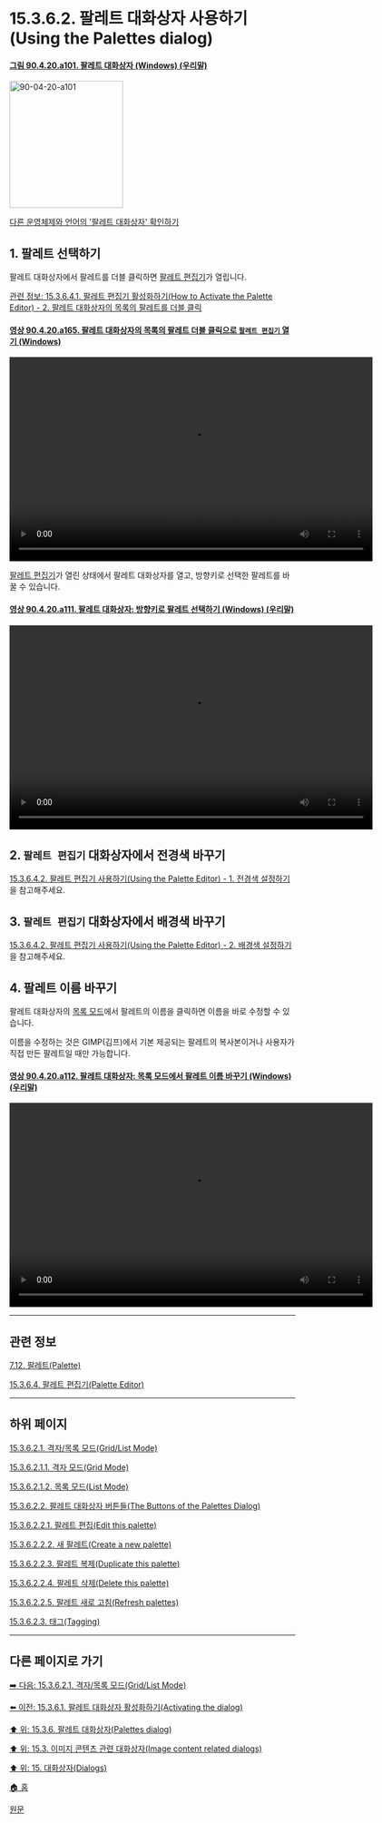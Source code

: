 # 15.3.6.2. 팔레트 대화상자 사용하기(Using the Palettes dialog)

<a id="90-04-20-a101"></a>

#### [그림 90.4.20.a101. 팔레트 대화상자 (Windows) (우리말)](./90-04-0020-palette.md#90-04-20-a101)
<img width="200" height="224" alt="90-04-20-a101" src="https://github.com/user-attachments/assets/b6470780-fee7-465d-93f9-1313a02b18df" />

[다른 운영체제와 언어의 '팔레트 대화상자' 확인하기](./90-04-0020-palette.md#90-04-20-a102)

<a id="15-03-06-02-s1"></a>

## 1. 팔레트 선택하기

팔레트 대화상자에서 팔레트를 더블 클릭하면 [팔레트 편집기](./15-03-06-04-00-palette_editor.md)가 열립니다.

[관련 정보: 15.3.6.4.1. 팔레트 편집기 활성화하기(How to Activate the Palette Editor) - 2. 팔레트 대화상자의 목록의 팔레트를 더블 클릭](./15-03-06-04-01-how_to_activate_the_palette_editor.md#15-03-06-03-01-s2)

<a id="90-04-20-a165"></a>

#### [영상 90.4.20.a165. 팔레트 대화상자의 목록의 팔레트 더블 클릭으로 `팔레트 편집기` 열기 (Windows)](./90-04-0020-palette.md#90-04-20-a165)
<video controls="controls" width="640" height="360" src="https://github.com/user-attachments/assets/0c8f76d5-26c1-499d-9371-c1f905bd37da"></video>

[팔레트 편집기](./15-03-06-04-00-palette_editor.md)가 열린 상태에서 팔레트 대화상자를 열고, 방향키로 선택한 팔레트를 바꿀 수 있습니다.

<a id="90-04-20-a111"></a>

#### [영상 90.4.20.a111. 팔레트 대화상자: 방향키로 팔레트 선택하기 (Windows) (우리말)](./90-04-0020-palette.md#90-04-20-a111)
<video controls="controls" width="640" height="360" src="https://github.com/user-attachments/assets/cbdb983e-0479-4df3-ba00-b18e3d20ff4f"></video>

<a id="15-03-06-02-s2"></a>

## 2. `팔레트 편집기` 대화상자에서 전경색 바꾸기

[15.3.6.4.2. 팔레트 편집기 사용하기(Using the Palette Editor) - 1. 전경색 설정하기](./15-03-06-04-02-00-using_the_palette_editor.md#15-03-06-04-02-s4-01)을 참고해주세요.

<a id="15-03-06-02-s3"></a>

## 3. `팔레트 편집기` 대화상자에서 배경색 바꾸기

[15.3.6.4.2. 팔레트 편집기 사용하기(Using the Palette Editor) - 2. 배경색 설정하기](./15-03-06-04-02-00-using_the_palette_editor.md#15-03-06-04-02-s4-02)을 참고해주세요.

<a id="15-03-06-02-s4"></a>

## 4. 팔레트 이름 바꾸기
팔레트 대화상자의 [목록 모드](./15-03-06-02-01-02-list_mode.md)에서 팔레트의 이름을 클릭하면 이름을 바로 수정할 수 있습니다.

이름을 수정하는 것은 GIMP(김프)에서 기본 제공되는 팔레트의 복사본이거나 사용자가 직접 만든 팔레트일 때만 가능합니다.

<a id="90-04-20-a112"></a>

#### [영상 90.4.20.a112. 팔레트 대화상자: 목록 모드에서 팔레트 이름 바꾸기  (Windows) (우리말)](./90-04-0020-palette.md#90-04-20-a112)
<video controls="controls" width="640" height="360" src="https://github.com/user-attachments/assets/919c2160-f6f4-4845-800a-461076d02c8f"></video>

***

## 관련 정보

[7.12. 팔레트(Palette)](./07-12-00-palettes.md)

[15.3.6.4. 팔레트 편집기(Palette Editor)](./15-03-06-04-00-palette_editor.md)

***

## 하위 페이지

[15.3.6.2.1. 격자/목록 모드(Grid/List Mode)](./15-03-06-02-01-00-grid_n_list_mode.md)

[15.3.6.2.1.1. 격자 모드(Grid Mode)](./15-03-06-02-01-01-grid_mode.md)

[15.3.6.2.1.2. 목록 모드(List Mode)](./15-03-06-02-01-02-list_mode.md)

[15.3.6.2.2. 팔레트 대화상자 버튼들(The Buttons of the Palettes Dialog)](./15-03-06-02-02-00-the_buttons_of_the_palettes_dialog.md)

[15.3.6.2.2.1. 팔레트 편집(Edit this palette)](./15-03-06-02-02-01-edit_this_palette.md)

[15.3.6.2.2.2. 새 팔레트(Create a new palette)](./15-03-06-02-02-02-create_a_new_palette.md)

[15.3.6.2.2.3. 팔레트 복제(Duplicate this palette)](./15-03-06-02-02-03-dupliate_this_palette.md)

[15.3.6.2.2.4. 팔레트 삭제(Delete this palette)](./15-03-06-02-02-04-delete_this_palette.md)

[15.3.6.2.2.5. 팔레트 새로 고침(Refresh palettes)](./15-03-06-02-02-05-refresh_palettes.md)

[15.3.6.2.3. 태그(Tagging)](./15-03-06-02-03-tagging.md)

***

## 다른 페이지로 가기

[➡️ 다음: 15.3.6.2.1. 격자/목록 모드(Grid/List Mode)](./15-03-06-02-01-00-grid_n_list_mode.md)

[⬅️ 이전: 15.3.6.1. 팔레트 대화상자 활성화하기(Activating the dialog)](./15-03-06-01-activating_the_dialog.md)

[⬆️ 위: 15.3.6. 팔레트 대화상자(Palettes dialog)](./15-03-06-00-palettes-dialog.md)

[⬆️ 위: 15.3. 이미지 콘텐츠 관련 대화상자(Image content related dialogs)](./15-03-00-image-content-related-dialogs.md)

[⬆️ 위: 15. 대화상자(Dialogs)](./15-00-dialogs.md)

[🏠 홈](./00-home.md)

[원문](https://docs.gimp.org/2.10/ko/gimp-palette-dialog.html#gimp-palette-dialog-using)
